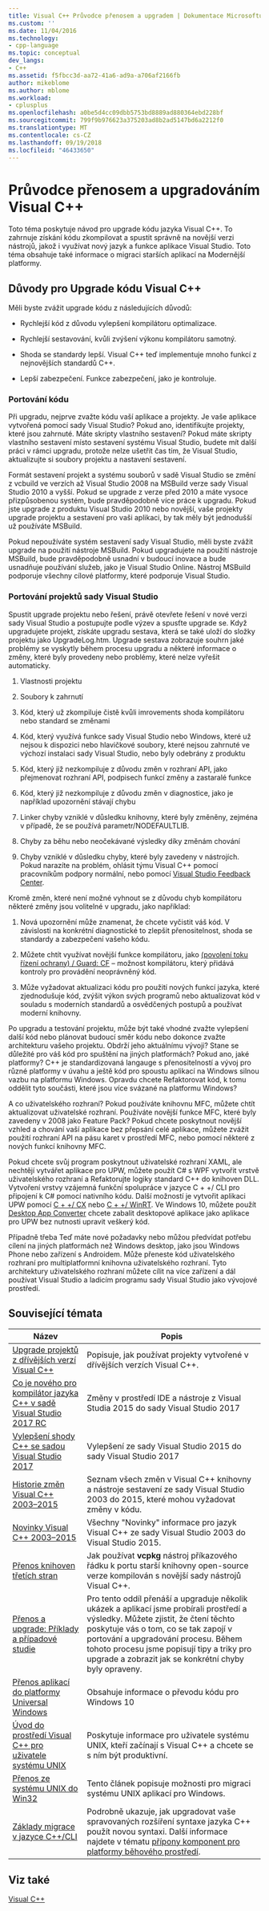 ```yaml
---
title: Visual C++ Průvodce přenosem a upgradem | Dokumentace Microsoftu
ms.custom: ''
ms.date: 11/04/2016
ms.technology:
- cpp-language
ms.topic: conceptual
dev_langs:
- C++
ms.assetid: f5fbcc3d-aa72-41a6-ad9a-a706af2166fb
author: mikeblome
ms.author: mblome
ms.workload:
- cplusplus
ms.openlocfilehash: a0be5d4cc09dbb5753bd8889ad880364ebd228bf
ms.sourcegitcommit: 799f9b976623a375203ad8b2ad5147bd6a2212f0
ms.translationtype: MT
ms.contentlocale: cs-CZ
ms.lasthandoff: 09/19/2018
ms.locfileid: "46433650"
---
```

# <a name="visual-c-porting-and-upgrading-guide"></a>Průvodce přenosem a upgradováním Visual C++

Toto téma poskytuje návod pro upgrade kódu jazyka Visual C++. To zahrnuje získání kódu zkompilovat a spustit správně na novější verzi nástrojů, jakož i využívat nový jazyk a funkce aplikace Visual Studio. Toto téma obsahuje také informace o migraci starších aplikací na Modernější platformy.  
  
## <a name="reasons-to-upgrade-visual-c-code"></a>Důvody pro Upgrade kódu Visual C++  

Měli byste zvážit upgrade kódu z následujících důvodů:  
  
- Rychlejší kód z důvodu vylepšení kompilátoru optimalizace.  
  
- Rychlejší sestavování, kvůli zvýšení výkonu kompilátoru samotný.  
  
- Shoda se standardy lepší. Visual C++ teď implementuje mnoho funkcí z nejnovějších standardů C++.  
  
- Lepší zabezpečení. Funkce zabezpečení, jako je kontroluje.  
  
### <a name="porting-your-code"></a>Portování kódu  
Při upgradu, nejprve zvažte kódu vaší aplikace a projekty. Je vaše aplikace vytvořená pomocí sady Visual Studio? Pokud ano, identifikujte projekty, které jsou zahrnuté.  Máte skripty vlastního sestavení? Pokud máte skripty vlastního sestavení místo sestavení systému Visual Studio, budete mít další práci v rámci upgradu, protože nelze ušetřit čas tím, že Visual Studio, aktualizujte si soubory projektu a nastavení sestavení.  
  
Formát sestavení projekt a systému souborů v sadě Visual Studio se změní z vcbuild ve verzích až Visual Studio 2008 na MSBuild verze sady Visual Studio 2010 a vyšší. Pokud se upgrade z verze před 2010 a máte vysoce přizpůsobenou systém, bude pravděpodobně více práce k upgradu. Pokud jste upgrade z produktu Visual Studio 2010 nebo novější, vaše projekty upgrade projektu a sestavení pro vaši aplikaci, by tak měly být jednodušší už používáte MSBuild.  
  
Pokud nepoužíváte systém sestavení sady Visual Studio, měli byste zvážit upgrade na použití nástroje MSBuild. Pokud upgradujete na použití nástroje MSBuild, bude pravděpodobně usnadní v budoucí inovace a bude usnadňuje používání služeb, jako je Visual Studio Online. Nástroj MSBuild podporuje všechny cílové platformy, které podporuje Visual Studio.  
  
### <a name="porting-visual-studio-projects"></a>Portování projektů sady Visual Studio  
Spustit upgrade projektu nebo řešení, právě otevřete řešení v nové verzi sady Visual Studio a postupujte podle výzev a spusťte upgrade se.  Když upgradujete projekt, získáte upgradu sestava, která se také uloží do složky projektu jako UpgradeLog.htm. Upgrade sestava zobrazuje souhrn jaké problémy se vyskytly během procesu upgradu a některé informace o změny, které byly provedeny nebo problémy, které nelze vyřešit automaticky.  
  
1. Vlastnosti projektu  
  
2. Soubory k zahrnutí  
  
3. Kód, který už zkompiluje čistě kvůli imrovements shoda kompilátoru nebo standard se změnami  
  
4. Kód, který využívá funkce sady Visual Studio nebo Windows, které už nejsou k dispozici nebo hlavičkové soubory, které nejsou zahrnuté ve výchozí instalaci sady Visual Studio, nebo byly odebrány z produktu  
  
5. Kód, který již nezkompiluje z důvodu změn v rozhraní API, jako přejmenovat rozhraní API, podpisech funkcí změny a zastaralé funkce  
  
6. Kód, který již nezkompiluje z důvodu změn v diagnostice, jako je například upozornění stávají chybu  
  
7. Linker chyby vzniklé v důsledku knihovny, které byly změněny, zejména v případě, že se používá parametr/NODEFAULTLIB.  
  
8. Chyby za běhu nebo neočekávané výsledky díky změnám chování  
  
9. Chyby vzniklé v důsledku chyby, které byly zavedeny v nástrojích. Pokud narazíte na problém, ohlásit týmu Visual C++ pomocí pracovníkům podpory normální, nebo pomocí [Visual Studio Feedback Center](http://connect.microsoft.com/VisualStudio/Feedback).  
  
Kromě změn, které není možné vyhnout se z důvodu chyb kompilátoru některé změny jsou volitelné v upgradu, jako například:  
  
1. Nová upozornění může znamenat, že chcete vyčistit váš kód. V závislosti na konkrétní diagnostické to zlepšit přenositelnost, shoda se standardy a zabezpečení vašeho kódu.  
  
2. Můžete chtít využívat novější funkce kompilátoru, jako [(povolení toku řízení ochrany) / Guard: CF](../build/reference/guard-enable-control-flow-guard.md) – možnost kompilátoru, který přidává kontroly pro provádění neoprávněný kód.  
  
3. Může vyžadovat aktualizaci kódu pro použití nových funkcí jazyka, které zjednodušuje kód, zvýšit výkon svých programů nebo aktualizovat kód v souladu s moderních standardů a osvědčených postupů a používat moderní knihovny.  
  
Po upgradu a testování projektu, může být také vhodné zvažte vylepšení další kód nebo plánovat budoucí směr kódu nebo dokonce zvažte architekturu vašeho projektu. Obdrží jeho aktuálnímu vývoji? Stane se důležité pro váš kód pro spuštění na jiných platformách?  Pokud ano, jaké platformy?  C++ je standardizovaná langauge s přenositelností a vývoj pro různé platformy v úvahu a ještě kód pro spoustu aplikací na Windows silnou vazbu na platformu Windows. Opravdu chcete Refaktorovat kód, k tomu oddělit tyto součásti, které jsou více svázané na platformu Windows?  
  
A co uživatelského rozhraní? Pokud používáte knihovnu MFC, můžete chtít aktualizovat uživatelské rozhraní. Používáte novější funkce MFC, které byly zavedeny v 2008 jako Feature Pack? Pokud chcete poskytnout novější vzhled a chování vaší aplikace bez přepsání celé aplikace, můžete zvážit použití rozhraní API na pásu karet v prostředí MFC, nebo pomocí některé z nových funkcí knihovny MFC.  
  
Pokud chcete svůj program poskytnout uživatelské rozhraní XAML, ale nechtějí vytvářet aplikace pro UPW, můžete použít C# s WPF vytvořit vrstvě uživatelského rozhraní a Refaktorujte logiky standard C++ do knihoven DLL. Vytvoření vrstvy vzájemná funkční spolupráce v jazyce C + +/ CLI pro připojení k C# pomocí nativního kódu. Další možností je vytvořit aplikaci UPW pomocí [C + +/ CX](https://msdn.microsoft.com/library/windows/apps/xaml/hh699871.aspx) nebo [C + +/ WinRT](https://github.com/microsoft/cppwinrt). Ve Windows 10, můžete použít [Desktop App Converter](https://msdn.microsoft.com/windows/uwp/porting/desktop-to-uwp-run-desktop-app-converter) chcete zabalit desktopové aplikace jako aplikace pro UPW bez nutnosti upravit veškerý kód.   

Případně třeba Teď máte nové požadavky nebo můžou předvídat potřebu cílení na jiných platformách než Windows desktop, jako jsou Windows Phone nebo zařízení s Androidem. Může přeneste kód uživatelského rozhraní pro multiplatformní knihovna uživatelského rozhraní. Tyto architektury uživatelského rozhraní můžete cílit na více zařízení a dál používat Visual Studio a ladicím programu sady Visual Studio jako vývojové prostředí.  
  
## <a name="related-topics"></a>Související témata  
  
|Název|Popis|  
|-----------|-----------------|  
|[Upgrade projektů z dřívějších verzí Visual C++](upgrading-projects-from-earlier-versions-of-visual-cpp.md)|Popisuje, jak používat projekty vytvořené v dřívějších verzích Visual C++.|  
|[Co je nového pro kompilátor jazyka C++ v sadě Visual Studio 2017 RC](../what-s-new-for-visual-cpp-in-visual-studio.md)|Změny v prostředí IDE a nástroje z Visual Studia 2015 do sady Visual Studio 2017|  
|[Vylepšení shody C++ se sadou Visual Studio 2017](../cpp-conformance-improvements-2017.md)|Vylepšení ze sady Visual Studio 2015 do sady Visual Studio 2017|  
|[Historie změn Visual C++ 2003–2015](visual-cpp-change-history-2003-2015.md)|Seznam všech změn v Visual C++ knihovny a nástroje sestavení ze sady Visual Studio 2003 do 2015, které mohou vyžadovat změny v kódu.|  
|[Novinky Visual C++ 2003–2015](visual-cpp-what-s-new-2003-through-2015.md)|Všechny "Novinky" informace pro jazyk Visual C++ ze sady Visual Studio 2003 do Visual Studio 2015.|  
|[Přenos knihoven třetích stran](porting-third-party-libraries.md)|Jak používat **vcpkg** nástroj příkazového řádku k portu starší knihovny open-source verze kompilován s novější sady nástrojů Visual C++.|  
|[Přenos a upgrade: Příklady a případové studie](porting-and-upgrading-examples-and-case-studies.md)|Pro tento oddíl přenáší a upgraduje několik ukázek a aplikací jsme probírali prostředí a výsledky. Můžete zjistit, že čtení těchto poskytuje vás o tom, co se tak zapojí v portování a upgradování procesu. Během tohoto procesu jsme popisují tipy a triky pro upgrade a zobrazit jak se konkrétní chyby byly opraveny.|  
|[Přenos aplikací do platformy Universal Windows](porting-to-the-universal-windows-platform-cpp.md)|Obsahuje informace o převodu kódu pro Windows 10|  
|[Úvod do prostředí Visual C++ pro uživatele systému UNIX](introduction-to-visual-cpp-for-unix-users.md)|Poskytuje informace pro uživatele systému UNIX, kteří začínají s Visual C++ a chcete se s ním být produktivní.|  
|[Přenos ze systému UNIX do Win32](porting-from-unix-to-win32.md)|Tento článek popisuje možnosti pro migraci systému UNIX aplikací pro Windows.|  
|[Základy migrace v jazyce C++/CLI](../dotnet/cpp-cli-migration-primer.md)|Podrobně ukazuje, jak upgradovat vaše spravovaných rozšíření syntaxe jazyka C++ použít novou syntaxi. Další informace najdete v tématu [přípony komponent pro platformy běhového prostředí](../windows/component-extensions-for-runtime-platforms.md).|  
  
## <a name="see-also"></a>Viz také  

[Visual C++](../visual-cpp-in-visual-studio.md)
